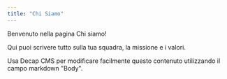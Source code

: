 ```yaml
---
title: "Chi Siamo"
---
```


Benvenuto nella pagina Chi siamo!

Qui puoi scrivere tutto sulla tua squadra, la missione e i valori.  

Usa Decap CMS per modificare facilmente questo contenuto utilizzando il campo markdown "Body".
